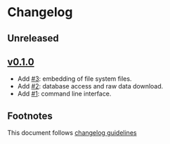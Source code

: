 # Changelog

## Unreleased


## [v0.1.0]

- Add [#3]: embedding of file system files.
- Add [#2]: database access and raw data download.
- Add [#1]: command line interface.

## Footnotes

This document follows [changelog guidelines]

[v0.1.0]: https://github.com/gnames/gndict/tree/v0.1.0

[#12]: https://github.com/gnames/gndict/issues/12
[#11]: https://github.com/gnames/gndict/issues/11
[#10]: https://github.com/gnames/gndict/issues/10
[#9]: https://github.com/gnames/gndict/issues/9
[#8]: https://github.com/gnames/gndict/issues/8
[#7]: https://github.com/gnames/gndict/issues/7
[#6]: https://github.com/gnames/gndict/issues/6
[#5]: https://github.com/gnames/gndict/issues/5
[#4]: https://github.com/gnames/gndict/issues/4
[#3]: https://github.com/gnames/gndict/issues/3
[#2]: https://github.com/gnames/gndict/issues/2
[#1]: https://github.com/gnames/gndict/issues/1

[changelog guidelines]: https://github.com/olivierlacan/keep-a-changelog
